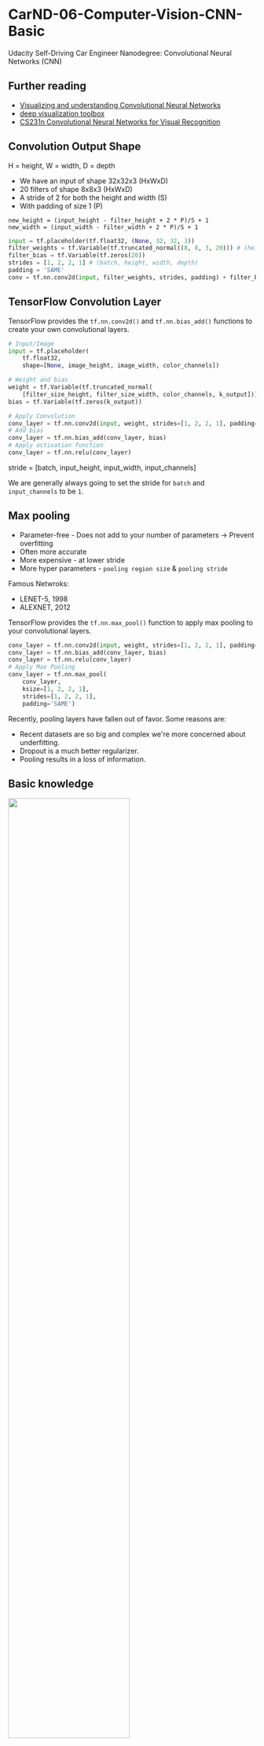 # CarND-06-Computer-Vision-CNN-Basic

Udacity Self-Driving Car Engineer Nanodegree: Convolutional Neural Networks (CNN)

## Further reading

- [Visualizing and understanding Convolutional Neural Networks](https://arxiv.org/abs/1311.2901)
- [deep visualization toolbox](https://www.youtube.com/watch?v=ghEmQSxT6tw)
- [CS231n Convolutional Neural Networks for Visual Recognition](http://cs231n.github.io/convolutional-networks/)

## Convolution Output Shape

H = height, W = width, D = depth

- We have an input of shape 32x32x3 (HxWxD)
- 20 filters of shape 8x8x3 (HxWxD)
- A stride of 2 for both the height and width (S)
- With padding of size 1 (P)

```
new_height = (input_height - filter_height + 2 * P)/S + 1
new_width = (input_width - filter_width + 2 * P)/S + 1
```

```python
input = tf.placeholder(tf.float32, (None, 32, 32, 3))
filter_weights = tf.Variable(tf.truncated_normal((8, 8, 3, 20))) # (height, width, input_depth, output_depth)
filter_bias = tf.Variable(tf.zeros(20))
strides = [1, 2, 2, 1] # (batch, height, width, depth)
padding = 'SAME'
conv = tf.nn.conv2d(input, filter_weights, strides, padding) + filter_bias
```

## TensorFlow Convolution Layer

TensorFlow provides the `tf.nn.conv2d()` and `tf.nn.bias_add()` functions to create your own convolutional layers.

```python
# Input/Image
input = tf.placeholder(
    tf.float32,
    shape=[None, image_height, image_width, color_channels])

# Weight and bias
weight = tf.Variable(tf.truncated_normal(
    [filter_size_height, filter_size_width, color_channels, k_output]))
bias = tf.Variable(tf.zeros(k_output))

# Apply Convolution
conv_layer = tf.nn.conv2d(input, weight, strides=[1, 2, 2, 1], padding='SAME')
# Add bias
conv_layer = tf.nn.bias_add(conv_layer, bias)
# Apply activation function
conv_layer = tf.nn.relu(conv_layer)
```

stride = [batch, input_height, input_width, input_channels]

We are generally always going to set the stride for `batch` and `input_channels` to be `1`.

## Max pooling

- Parameter-free - Does not add to your number of parameters -> Prevent overfitting
- Often more accurate
- More expensive - at lower stride
- More hyper parameters - `pooling region size` & `pooling stride`

Famous Netwroks:

- LENET-5, 1998
- ALEXNET, 2012

TensorFlow provides the ``tf.nn.max_pool()`` function to apply max pooling to your convolutional layers.

```python
conv_layer = tf.nn.conv2d(input, weight, strides=[1, 2, 2, 1], padding='SAME')
conv_layer = tf.nn.bias_add(conv_layer, bias)
conv_layer = tf.nn.relu(conv_layer)
# Apply Max Pooling
conv_layer = tf.nn.max_pool(
    conv_layer,
    ksize=[1, 2, 2, 1],
    strides=[1, 2, 2, 1],
    padding='SAME')
```

Recently, pooling layers have fallen out of favor. Some reasons are:

- Recent datasets are so big and complex we're more concerned about underfitting.
- Dropout is a much better regularizer.
- Pooling results in a loss of information.








## Basic knowledge

<img src="https://github.com/ChenBohan/AI-CV-02-Intro-to-CNN/blob/master/readme_img/dog_example.png" width = "70%" height = "70%" div align=center />

Ref: https://adeshpande3.github.io/adeshpande3.github.io/A-Beginner's-Guide-To-Understanding-Convolutional-Neural-Networks/

Given:
- input layer has a width of ``W`` and a height of ``H``
- convolutional layer has a filter size ``F``
- a stride of ``S``
- a padding of ``P``
- the number of filters ``K``

The following formula gives us the width of the next layer: ``W_out =[(W−F+2P)/S] + 1``.

The output height would be ``H_out = [(H-F+2P)/S] + 1``.

And the output depth would be equal to the number of filters ``D_out = K``.

The output volume would be ``W_out * H_out * D_out``.

## Implement a CNN in TensorFlow

TensorFlow provides the ``tf.nn.conv2d()`` and ``tf.nn.bias_add()`` functions to create your own convolutional layers.

```python
# Output depth
k_output = 64

# Image Properties
image_width = 10
image_height = 10
color_channels = 3

# Convolution filter
filter_size_width = 5
filter_size_height = 5

# Input/Image
input = tf.placeholder(
    tf.float32,
    shape=[None, image_height, image_width, color_channels])

# Weight and bias
weight = tf.Variable(tf.truncated_normal(
    [filter_size_height, filter_size_width, color_channels, k_output]))
bias = tf.Variable(tf.zeros(k_output))

# Apply Convolution
conv_layer = tf.nn.conv2d(input, weight, strides=[1, 2, 2, 1], padding='SAME')
# Add bias
conv_layer = tf.nn.bias_add(conv_layer, bias)
# Apply activation function
conv_layer = tf.nn.relu(conv_layer)
```
The code above uses the ``tf.nn.conv2d()`` function to compute the convolution with ``weight`` as the filter and ``[1, 2, 2, 1]`` for the strides.

In TensorFlow, strides is an array of 4 elements:
1. stride for batch
2. stride for height
3. stride for width
4. stride for features

PS: You can always set the first and last element to 1 in strides in order to use all batches and features.

The ``tf.nn.bias_add()`` function adds a 1-d bias to the last dimension in a matrix.

## Pooling

News:

Recently, pooling layers have fallen out of favor. Some reasons are:

- Recent datasets are so big and complex we're more concerned about underfitting.
- Dropout is a much better regularizer.
- Pooling results in a loss of information. Think about the max pooling operation as an example. We only keep the largest of n numbers, thereby disregarding n-1 numbers completely.


### Max pooling

Max pooling operation is to reduce the size of the input, and allow the neural network to focus on only the most important elements.

- parameter-free --- Does not add to your number of parameters
- prevent overfitting
- often more accurate
- more expensive --- at lower stride
- more hyper parameters --- eg. pooling region size & pooling stride

TensorFlow provides the ``tf.nn.max_pool()`` function to apply max pooling to your convolutional layers.

```python
conv_layer = tf.nn.conv2d(input, weight, strides=[1, 2, 2, 1], padding='SAME')
conv_layer = tf.nn.bias_add(conv_layer, bias)
conv_layer = tf.nn.relu(conv_layer)
# Apply Max Pooling
conv_layer = tf.nn.max_pool(
    conv_layer,
    ksize=[1, 2, 2, 1],
    strides=[1, 2, 2, 1],
    padding='SAME')
```
```python
def maxpool2d(x, k=2):
    return tf.nn.max_pool(
        x,
        ksize=[1, k, k, 1],
        strides=[1, k, k, 1],
        padding='SAME')
```

The ``ksize`` and ``strides`` parameters are structured as 4-element lists, with each element corresponding to a dimension of the input tensor (``[batch, height, width, channels]``). 

## 1 * 1 convolutins

<img src="https://github.com/ChenBohan/AI-CV-02-Intro-to-CNN/blob/master/readme_img/1*1%20convolution.png" width = "70%" height = "70%" div align=center />

## Inception

<img src="https://github.com/ChenBohan/AI-CV-02-Intro-to-CNN/blob/master/readme_img/inception.png" width = "70%" height = "70%" div align=center />

## Convolutional Network in TensorFlow

In the code below, we're creating 3 layers alternating between convolutions and max pooling followed by a fully connected and output layer. 

- The first layer shapes the images from 28x28x1 to 28x28x32 in the convolution step. 
- Then next step applies max pooling, turning each sample into 14x14x32. 
- All the layers are applied from conv1 to output, producing 10 class predictions.

```
# Store layers weight & bias
weights = {
    'wc1': tf.Variable(tf.random_normal([5, 5, 1, 32])),
    'wc2': tf.Variable(tf.random_normal([5, 5, 32, 64])),
    'wd1': tf.Variable(tf.random_normal([7*7*64, 1024])),
    'out': tf.Variable(tf.random_normal([1024, n_classes]))}

biases = {
    'bc1': tf.Variable(tf.random_normal([32])),
    'bc2': tf.Variable(tf.random_normal([64])),
    'bd1': tf.Variable(tf.random_normal([1024])),
    'out': tf.Variable(tf.random_normal([n_classes]))}
```

```python
def conv2d(x, W, b, strides=1):
    x = tf.nn.conv2d(x, W, strides=[1, strides, strides, 1], padding='SAME')
    x = tf.nn.bias_add(x, b)
    return tf.nn.relu(x)
    
def maxpool2d(x, k=2):
    return tf.nn.max_pool(
        x,
        ksize=[1, k, k, 1],
        strides=[1, k, k, 1],
        padding='SAME')
```

```python
def conv_net(x, weights, biases, dropout):
    # Layer 1 - 28*28*1 to 14*14*32
    conv1 = conv2d(x, weights['wc1'], biases['bc1'])
    conv1 = maxpool2d(conv1, k=2)

    # Layer 2 - 14*14*32 to 7*7*64
    conv2 = conv2d(conv1, weights['wc2'], biases['bc2'])
    conv2 = maxpool2d(conv2, k=2)

    # Fully connected layer - 7*7*64 to 1024
    fc1 = tf.reshape(conv2, [-1, weights['wd1'].get_shape().as_list()[0]])
    fc1 = tf.add(tf.matmul(fc1, weights['wd1']), biases['bd1'])
    fc1 = tf.nn.relu(fc1)
    fc1 = tf.nn.dropout(fc1, dropout)

    # Output Layer - class prediction - 1024 to 10
    out = tf.add(tf.matmul(fc1, weights['out']), biases['out'])
    return out
```

